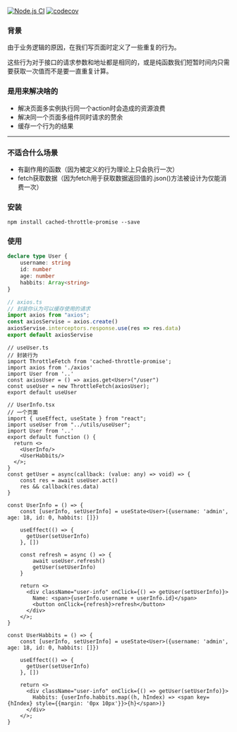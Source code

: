 [![Node.js CI](https://github.com/Meglody/Cached-throttle-promise/actions/workflows/node.js.yml/badge.svg?branch=main)](https://github.com/Meglody/Cached-throttle-promise/actions/workflows/node.js.yml)
[![codecov](https://codecov.io/gh/Meglody/Cached-throttle-promise/branch/main/graph/badge.svg?token=Y74DLS11DU)](https://codecov.io/gh/Meglody/Cached-throttle-promise)

### 背景

由于业务逻辑的原因，在我们写页面时定义了一些重复的行为。

这些行为对于接口的请求参数和地址都是相同的，或是纯函数我们短暂时间内只需要获取一次值而不是要一直重复计算。

### 是用来解决啥的
 - 解决页面多实例执行同一个action时会造成的资源浪费
 - 解决同一个页面多组件同时请求的赘余
 - 缓存一个行为的结果
****
### 不适合什么场景
 - 有副作用的函数（因为被定义的行为理论上只会执行一次）
 - fetch获取数据（因为fetch用于获取数据返回值的.json()方法被设计为仅能消费一次）

### 安装

```shell
npm install cached-throttle-promise --save
```

### 使用

```index.d.ts
declare type User {
    username: string
    id: number
    age: number
    habbits: Array<string>
}
```

```ts
// axios.ts
// 封装你认为可以缓存使用的请求
import axios from "axios";
const axiosServise = axios.create()
axiosServise.interceptors.response.use(res => res.data)
export default axiosServise
```

```tsx
// useUser.ts
// 封装行为
import ThrottleFetch from 'cached-throttle-promise';
import axios from './axios'
import User from '..'
const axiosUser = () => axios.get<User>("/user")
const useUser = new ThrottleFetch(axiosUser);
export default useUser
```

```tsx
// UserInfo.tsx
// 一个页面
import { useEffect, useState } from "react";
import useUser from "../utils/useUser";
import User from '..'
export default function () {
  return <>
    <UserInfo/>
    <UserHabbits/>
  </>;
}
const getUser = async(callback: (value: any) => void) => {
    const res = await useUser.act()
    res && callback(res.data)
}

const UserInfo = () => {
    const [userInfo, setUserInfo] = useState<User>({username: 'admin', age: 18, id: 0, habbits: []})

    useEffect(() => {
      getUser(setUserInfo)
    }, [])

    const refresh = async () => {
        await useUser.refresh()
        getUser(setUserInfo)
    }

    return <>
      <div className="user-info" onClick={() => getUser(setUserInfo)}>
        Name: <span>{userInfo.username + userInfo.id}</span>
        <button onClick={refresh}>refresh</button>
      </div>
    </>;
}

const UserHabbits = () => {
    const [userInfo, setUserInfo] = useState<User>({username: 'admin', age: 18, id: 0, habbits: []})

    useEffect(() => {
      getUser(setUserInfo)
    }, [])
    
    return <>
      <div className="user-info" onClick={() => getUser(setUserInfo)}>
        Habbits: {userInfo.habbits.map((h, hIndex) => <span key={hIndex} style={{margin: '0px 10px'}}>{h}</span>)}
      </div>
    </>;
}
```